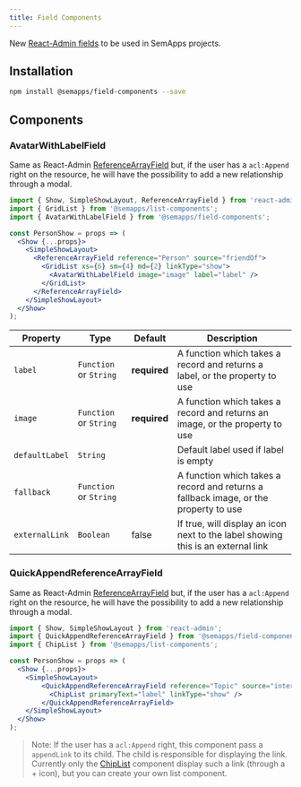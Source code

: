 ```yaml
---
title: Field Components
---
```


New [React-Admin fields](https://marmelab.com/react-admin/Fields.html) to be used in SemApps projects.

## Installation

```bash
npm install @semapps/field-components --save
```

## Components

### AvatarWithLabelField

Same as React-Admin [ReferenceArrayField](https://marmelab.com/react-admin/Fields.html#referencearrayfield) but, if the user has a `acl:Append` right on the resource, he will have the possibility to add a new relationship through a modal.

```jsx
import { Show, SimpleShowLayout, ReferenceArrayField } from 'react-admin';
import { GridList } from '@semapps/list-components';
import { AvatarWithLabelField } from '@semapps/field-components';

const PersonShow = props => (
  <Show {...props}>
    <SimpleShowLayout>
      <ReferenceArrayField reference="Person" source="friendOf">
        <GridList xs={6} sm={4} md={2} linkType="show">
          <AvatarWithLabelField image="image" label="label" />
        </GridList>
      </ReferenceArrayField>
    </SimpleShowLayout>
  </Show>
);
```

| Property       | Type                   | Default      | Description                                                                          |
|----------------|------------------------|--------------|--------------------------------------------------------------------------------------|
| `label`        | `Function` or `String` | **required** | A function which takes a record and returns a label, or the property to use          |
| `image`        | `Function` or `String` | **required** | A function which takes a record and returns an image, or the property to use         |
| `defaultLabel` | `String`               |              | Default label used if label is empty                                                 |
| `fallback`     | `Function` or `String` |              | A function which takes a record and returns a fallback image, or the property to use |
| `externalLink` | `Boolean`              | false        | If true, will display an icon next to the label showing this is an external link     |


### QuickAppendReferenceArrayField

Same as React-Admin [ReferenceArrayField](https://marmelab.com/react-admin/Fields.html#referencearrayfield) but, if the user has a `acl:Append` right on the resource, he will have the possibility to add a new relationship through a modal.

```jsx
import { Show, SimpleShowLayout } from 'react-admin';
import { QuickAppendReferenceArrayField } from '@semapps/field-components';
import { ChipList } from '@semapps/list-components';

const PersonShow = props => (
  <Show {...props}>
    <SimpleShowLayout>
        <QuickAppendReferenceArrayField reference="Topic" source="interestedBy">
          <ChipList primaryText="label" linkType="show" />
        </QuickAppendReferenceArrayField>
    </SimpleShowLayout>
  </Show>
);
```

> Note: If the user has a `acl:Append` right, this component pass a `appendLink` to its child. The child is responsible for displaying the link. Currently only the [ChipList](list-components.md) component display such a link (through a + icon), but you can create your own list component.
